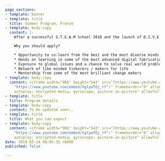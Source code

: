 ```yaml
---
page_sections:
- template: banner
- template: title
  title: Summer Program, France
- template: body-copy
  content: |-
    After a successful S.T.E.A.M School 2018 and the launch of D.I.V.E 2019, we bring to you yet another program to provide a global learning experience, this time in Paris, France. The **Summer Program** in France is a one month long project based program which Maker’s Asylum will be conducting in partnership with CRI, Interdisciplinary Research Center.

    Why you should apply?

    * Opportunity to co-learn from the best and the most diverse minds
    * Hands on learning in some of the most advanced digital fabrication labs
    * Exposure to global issues and a chance to solve real world problems using technology
    * Network of like minded tinkerers / makers for life
    * Mentorship from some of the most brilliant change makers
- template: body-copy
  content: <iframe width="966" height="543" src="[https://www.youtube.com/embed/VglywTOj_rY](https://www.youtube.com/embed/VglywTOj_rY
    "https://www.youtube.com/embed/VglywTOj_rY")" frameborder="0" allow="accelerometer;
    autoplay; encrypted-media; gyroscope; picture-in-picture" allowfullscreen></iframe>
- template: title
  title: Program details
- template: body-copy
  content: To be updated soon..
- template: title
  title: What you can expect
- template: body-copy
  content: <iframe width="966" height="543" src="[https://www.youtube.com/embed/VglywTOj_rY](https://www.youtube.com/embed/VglywTOj_rY
    "https://www.youtube.com/embed/VglywTOj_rY")" frameborder="0" allow="accelerometer;
    autoplay; encrypted-media; gyroscope; picture-in-picture" allowfullscreen></iframe>
date: 2019-03-14 06:05:35 +0000
published: false

---
```

